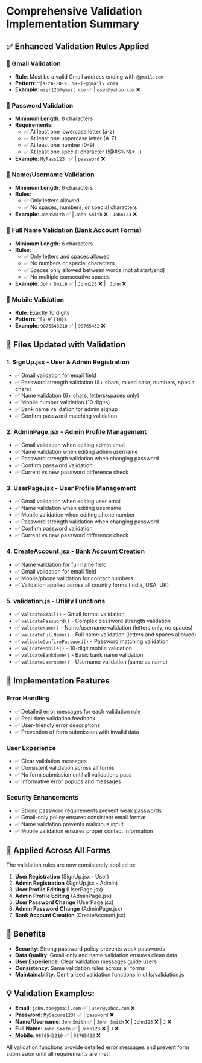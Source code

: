 # Comprehensive Validation Implementation Summary

## ✅ Enhanced Validation Rules Applied

### 📧 Gmail Validation
- **Rule**: Must be a valid Gmail address ending with `@gmail.com`
- **Pattern**: `^[a-zA-Z0-9._%+-]+@gmail\.com$`
- **Example**: `user123@gmail.com` ✅ | `user@yahoo.com` ❌

### 🔐 Password Validation  
- **Minimum Length**: 8 characters
- **Requirements**:
  - ✅ At least one lowercase letter (a-z)
  - ✅ At least one uppercase letter (A-Z) 
  - ✅ At least one number (0-9)
  - ✅ At least one special character (!@#$%^&*...)
- **Example**: `MyPass123!` ✅ | `password` ❌

### 👤 Name/Username Validation
- **Minimum Length**: 6 characters
- **Rules**:
  - ✅ Only letters allowed
  - ✅ No spaces, numbers, or special characters
- **Example**: `JohnSmith` ✅ | `John Smith` ❌ | `John123` ❌

### 👤 Full Name Validation (Bank Account Forms)
- **Minimum Length**: 6 characters
- **Rules**:
  - ✅ Only letters and spaces allowed
  - ✅ No numbers or special characters
  - ✅ Spaces only allowed between words (not at start/end)
  - ✅ No multiple consecutive spaces
- **Example**: `John Smith` ✅ | `John123` ❌ | ` John` ❌

### 📱 Mobile Validation
- **Rule**: Exactly 10 digits
- **Pattern**: `^[0-9]{10}$`
- **Example**: `9876543210` ✅ | `98765432` ❌

## 📄 Files Updated with Validation

### 1. **SignUp.jsx** - User & Admin Registration
- ✅ Gmail validation for email field
- ✅ Password strength validation (8+ chars, mixed case, numbers, special chars)
- ✅ Name validation (6+ chars, letters/spaces only)
- ✅ Mobile number validation (10 digits)
- ✅ Bank name validation for admin signup
- ✅ Confirm password matching validation

### 2. **AdminPage.jsx** - Admin Profile Management
- ✅ Gmail validation when editing admin email
- ✅ Name validation when editing admin username
- ✅ Password strength validation when changing password
- ✅ Confirm password validation
- ✅ Current vs new password difference check

### 3. **UserPage.jsx** - User Profile Management  
- ✅ Gmail validation when editing user email
- ✅ Name validation when editing username
- ✅ Mobile validation when editing phone number
- ✅ Password strength validation when changing password
- ✅ Confirm password validation
- ✅ Current vs new password difference check

### 4. **CreateAccount.jsx** - Bank Account Creation
- ✅ Name validation for full name field
- ✅ Gmail validation for email field
- ✅ Mobile/phone validation for contact numbers
- ✅ Validation applied across all country forms (India, USA, UK)

### 5. **validation.js** - Utility Functions
- ✅ `validateGmail()` - Gmail format validation
- ✅ `validatePassword()` - Complex password strength validation
- ✅ `validateName()` - Name/username validation (letters only, no spaces)
- ✅ `validateFullName()` - Full name validation (letters and spaces allowed)
- ✅ `validateConfirmPassword()` - Password matching validation
- ✅ `validateMobile()` - 10-digit mobile validation
- ✅ `validateBankName()` - Basic bank name validation
- ✅ `validateUsername()` - Username validation (same as name)

## 🔧 Implementation Features

### Error Handling
- ✅ Detailed error messages for each validation rule
- ✅ Real-time validation feedback
- ✅ User-friendly error descriptions
- ✅ Prevention of form submission with invalid data

### User Experience
- ✅ Clear validation messages
- ✅ Consistent validation across all forms
- ✅ No form submission until all validations pass
- ✅ Informative error popups and messages

### Security Enhancements
- ✅ Strong password requirements prevent weak passwords
- ✅ Gmail-only policy ensures consistent email format
- ✅ Name validation prevents malicious input
- ✅ Mobile validation ensures proper contact information

## 🎯 Applied Across All Forms

The validation rules are now consistently applied to:

1. **User Registration** (SignUp.jsx - User)
2. **Admin Registration** (SignUp.jsx - Admin)  
3. **User Profile Editing** (UserPage.jsx)
4. **Admin Profile Editing** (AdminPage.jsx)
5. **User Password Change** (UserPage.jsx)
6. **Admin Password Change** (AdminPage.jsx)
7. **Bank Account Creation** (CreateAccount.jsx)

## 🚀 Benefits

- **Security**: Strong password policy prevents weak passwords
- **Data Quality**: Gmail-only and name validation ensures clean data
- **User Experience**: Clear validation messages guide users
- **Consistency**: Same validation rules across all forms
- **Maintainability**: Centralized validation functions in utils/validation.js

## 💡 **Validation Examples:**

- **Email**: `john.doe@gmail.com` ✅ | `user@yahoo.com` ❌
- **Password**: `MySecure123!` ✅ | `password` ❌  
- **Name/Username**: `JohnSmith` ✅ | `John Smith` ❌ | `John123` ❌ | `J` ❌
- **Full Name**: `John Smith` ✅ | `John123` ❌ | `J` ❌
- **Mobile**: `9876543210` ✅ | `98765432` ❌

All validation functions provide detailed error messages and prevent form submission until all requirements are met!